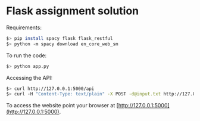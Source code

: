 # Flask assignment solution

Requirements:

```bash
$> pip install spacy flask flask_restful
$> python -m spacy download en_core_web_sm
```

To run the code:

```bash
$> python app.py
```

Accessing the API:

```bash
$> curl http://127.0.0.1:5000/api
$> curl -H "Content-Type: text/plain" -X POST -d@input.txt http://127.0.0.1:5000/api
```

To access the website point your browser at [http://127.0.0.1:5000](http://127.0.0.1:5000).
